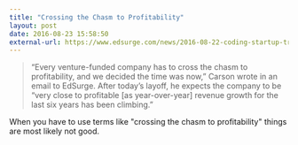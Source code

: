 ```yaml
---
title: "Crossing the Chasm to Profitability"
layout: post
date: 2016-08-23 15:58:50
external-url: https://www.edsurge.com/news/2016-08-22-coding-startup-treehouse-trims-staff-to-cross-the-chasm-to-profitability
---
```


> “Every venture-funded company has to cross the chasm to profitability, and we decided the time was now,” Carson wrote in an email to EdSurge. After today’s layoff, he expects the company to be “very close to profitable [as year-over-year] revenue growth for the last six years has been climbing.”

When you have to use terms like "crossing the chasm to profitability" things are most likely not good.